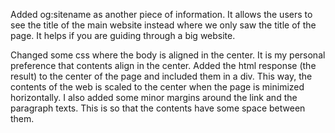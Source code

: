 Added og:sitename as another piece of information.
It allows the users to see the title of the main website instead where we only saw the title of the page.
It helps if you are guiding through a big website.

Changed some css where the body is aligned in the center. It is my personal preference that contents align in the center.
Added the html response (the result) to the center of the page and included them in a div.
This way, the contents of the web is scaled to the center when the page is minimized horizontally.
I also added some minor margins around the link and the paragraph texts. This is so that the contents have some space between them.

